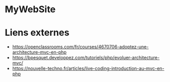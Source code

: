 # MyWebSite

Liens externes
==============
* https://openclassrooms.com/fr/courses/4670706-adoptez-une-architecture-mvc-en-php
* https://bpesquet.developpez.com/tutoriels/php/evoluer-architecture-mvc/
* https://nouvelle-techno.fr/articles/live-coding-introduction-au-mvc-en-php
